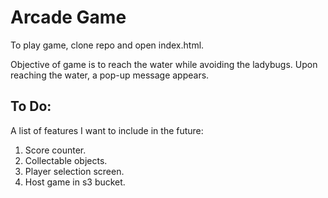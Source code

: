 Arcade Game
===============================

To play game, clone repo and open index.html.

Objective of game is to reach the water while avoiding the ladybugs.
Upon reaching the water, a pop-up message appears.

## To Do:
A list of features I want to include in the future:
1. Score counter.
2. Collectable objects.
3. Player selection screen.
4. Host game in s3 bucket.
